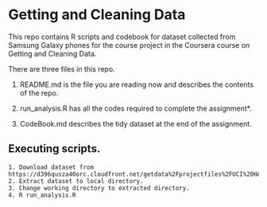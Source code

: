 # Getting and Cleaning Data

This repo contains R scripts and codebook for dataset collected from Samsung Galaxy phones for the course project in the Coursera course on Getting and Cleaning Data. 

There are three files in this repo. 

1. README.md is the file you are reading now and describes the contents of the repo.

2. run_analysis.R has all the codes required to complete the assignment*. 

3. CodeBook.md describes the tidy dataset at the end of the assignment. 

## Executing scripts.
```
1. Download dataset from https://d396qusza40orc.cloudfront.net/getdata%2Fprojectfiles%2FUCI%20HAR%20Dataset.zip
2. Extract dataset to local directory.
3. Change working directory to extracted directory.
4. R run_analysis.R
```